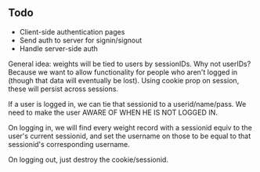 ## Todo

- Client-side authentication pages
- Send auth to server for signin/signout
- Handle server-side auth

General idea: weights will be tied to users by sessionIDs. Why not userIDs? Because we want to allow functionality for people who aren't logged in (though that data will eventually be lost). Using cookie prop on session, these will persist across sessions.

If a user is logged in, we can tie that sessionid to a userid/name/pass. We need to make the user AWARE OF WHEN HE IS NOT LOGGED IN.

On logging in, we will find every weight record with a sessionid equiv to the user's current sessionid, and set the username on those to be equal to that sessionid's corresponding username.

On logging out, just destroy the cookie/sessionid.


